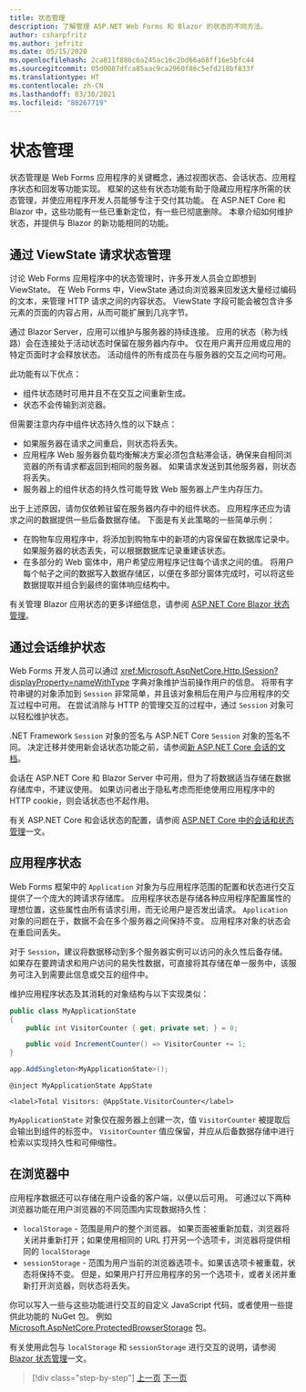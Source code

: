 ```yaml
---
title: 状态管理
description: 了解管理 ASP.NET Web Forms 和 Blazor 的状态的不同方法。
author: csharpfritz
ms.author: jefritz
ms.date: 05/15/2020
ms.openlocfilehash: 2ca811f886c6a245ac16c2bd66a68ff16e5bfc44
ms.sourcegitcommit: 05d0087dfca85aac9ca2960f86c5efd218bf833f
ms.translationtype: HT
ms.contentlocale: zh-CN
ms.lasthandoff: 03/30/2021
ms.locfileid: "88267719"
---
```

# <a name="state-management"></a>状态管理

状态管理是 Web Forms 应用程序的关键概念，通过视图状态、会话状态、应用程序状态和回发等功能实现。 框架的这些有状态功能有助于隐藏应用程序所需的状态管理，并使应用程序开发人员能够专注于交付其功能。 在 ASP.NET Core 和 Blazor 中，这些功能有一些已重新定位，有一些已彻底删除。 本章介绍如何维护状态，并提供与 Blazor 的新功能相同的功能。

## <a name="request-state-management-with-viewstate"></a>通过 ViewState 请求状态管理

讨论 Web Forms 应用程序中的状态管理时，许多开发人员会立即想到 ViewState。 在 Web Forms 中，ViewState 通过向浏览器来回发送大量经过编码的文本，来管理 HTTP 请求之间的内容状态。 ViewState 字段可能会被包含许多元素的页面的内容占用，从而可能扩展到几兆字节。

通过 Blazor Server，应用可以维护与服务器的持续连接。 应用的状态（称为线路）会在连接处于活动状态时保留在服务器内存中。 仅在用户离开应用或应用的特定页面时才会释放状态。 活动组件的所有成员在与服务器的交互之间均可用。

此功能有以下优点：

- 组件状态随时可用并且不在交互之间重新生成。
- 状态不会传输到浏览器。

但需要注意内存中组件状态持久性的以下缺点：

- 如果服务器在请求之间重启，则状态将丢失。
- 应用程序 Web 服务器负载均衡解决方案必须包含粘滞会话，确保来自相同浏览器的所有请求都返回到相同的服务器。 如果请求发送到其他服务器，则状态将丢失。
- 服务器上的组件状态的持久性可能导致 Web 服务器上产生内存压力。

出于上述原因，请勿仅依赖驻留在服务器内存中的组件状态。 应用程序还应为请求之间的数据提供一些后备数据存储。 下面是有关此策略的一些简单示例：

- 在购物车应用程序中，将添加到购物车中的新项的内容保留在数据库记录中。 如果服务器的状态丢失，可以根据数据库记录重建该状态。
- 在多部分的 Web 窗体中，用户希望应用程序记住每个请求之间的值。 将用户每个帖子之间的数据写入数据存储区，以便在多部分窗体完成时，可以将这些数据提取并组合到最终的窗体响应结构中。

有关管理 Blazor 应用状态的更多详细信息，请参阅 [ASP.NET Core Blazor 状态管理](/aspnet/core/blazor/state-management)。

## <a name="maintain-state-with-session"></a>通过会话维护状态

Web Forms 开发人员可以通过 <xref:Microsoft.AspNetCore.Http.ISession?displayProperty=nameWithType> 字典对象维护当前操作用户的信息。 将带有字符串键的对象添加到 `Session` 非常简单，并且该对象稍后在用户与应用程序的交互过程中可用。 在尝试消除与 HTTP 的管理交互的过程中，通过 `Session` 对象可以轻松维护状态。

.NET Framework `Session` 对象的签名与 ASP.NET Core `Session` 对象的签名不同。 决定迁移并使用新会话状态功能之前，请参阅[新 ASP.NET Core 会话的文档](/dotnet/api/microsoft.aspnetcore.http.isession)。

会话在 ASP.NET Core 和 Blazor Server 中可用，但为了将数据适当存储在数据存储库中，不建议使用。 如果访问者出于隐私考虑而拒绝使用应用程序中的 HTTP cookie，则会话状态也不起作用。

有关 ASP.NET Core 和会话状态的配置，请参阅 [ASP.NET Core 中的会话和状态管理](/aspnet/core/fundamentals/app-state#session-state)一文。

## <a name="application-state"></a>应用程序状态

Web Forms 框架中的 `Application` 对象为与应用程序范围的配置和状态进行交互提供了一个庞大的跨请求存储库。 应用程序状态是存储各种应用程序配置属性的理想位置，这些属性由所有请求引用，而无论用户是否发出请求。 `Application` 对象的问题在于，数据不会在多个服务器之间保持不变。 应用程序对象的状态会在重启间丢失。

对于 `Session`，建议将数据移动到多个服务器实例可以访问的永久性后备存储。 如果存在要跨请求和用户访问的易失性数据，可直接将其存储在单一服务中，该服务可注入到需要此信息或交互的组件中。

维护应用程序状态及其消耗的对象结构与以下实现类似：

```csharp
public class MyApplicationState
{
    public int VisitorCounter { get; private set; } = 0;

    public void IncrementCounter() => VisitorCounter += 1;
}
```

```csharp
app.AddSingleton<MyApplicationState>();
```

```razor
@inject MyApplicationState AppState

<label>Total Visitors: @AppState.VisitorCounter</label>
```

`MyApplicationState` 对象仅在服务器上创建一次，值 `VisitorCounter` 被提取后会输出到组件的标签中。 `VisitorCounter` 值应保留，并应从后备数据存储中进行检索以实现持久性和可伸缩性。

## <a name="in-the-browser"></a>在浏览器中

应用程序数据还可以存储在用户设备的客户端，以便以后可用。 可通过以下两种浏览器功能在用户浏览器的不同范围内实现数据持久性：

- `localStorage` - 范围是用户的整个浏览器。 如果页面被重新加载，浏览器将关闭并重新打开；如果使用相同的 URL 打开另一个选项卡，浏览器将提供相同的 `localStorage`
- `sessionStorage` - 范围为用户当前的浏览器选项卡。如果该选项卡被重载，状态将保持不变。 但是，如果用户打开应用程序的另一个选项卡，或者关闭并重新打开浏览器，则状态将丢失。

你可以写入一些与这些功能进行交互的自定义 JavaScript 代码，或者使用一些提供此功能的 NuGet 包。 例如 [Microsoft.AspNetCore.ProtectedBrowserStorage](https://www.nuget.org/packages/Microsoft.AspNetCore.ProtectedBrowserStorage) 包。

有关使用此包与 `localStorage` 和 `sessionStorage` 进行交互的说明，请参阅 [Blazor 状态管理](/aspnet/core/blazor/state-management#protected-browser-storage-experimental-package)一文。

>[!div class="step-by-step"]
>[上一页](pages-routing-layouts.md)
>[下一页](forms-validation.md)
